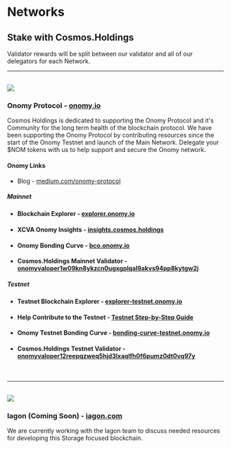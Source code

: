 # Networks

## Stake with Cosmos.Holdings
Validator rewards will be split between our validator and all of our delegators for each Network.

- - -

<br />

<img src="/images/onomy-logo-black.svg" class="network-logo" />

### Onomy Protocol - [onomy.io](https://onomy.io)
Cosmos Holdings is dedicated to supporting the Onomy Protocol and it's Community for the long term health of the blockchain protocol. We have been supporting the Onomy Protocol by contributing resources since the start of the Onomy Testnet and launch of the Main Network. Delegate your $NOM tokens with us to help support and secure the Onomy network.

#### Onomy Links
- Blog - [medium.com/onomy-protocol](https://medium.com/onomy-protocol)

##### Mainnet
- #### Blockchain Explorer - [explorer.onomy.io](https://explorer.onomy.io)

- #### XCVA Onomy Insights - [insights.cosmos.holdings](https://insights.cosmos.holdings)

- #### Onomy Bonding Curve - [bco.onomy.io](https://bco.onomy.io/)

- #### Cosmos.Holdings Mainnet Validator - [onomyvaloper1w09kn8ykzcn0ugxgplqal9akvs94pp8kytgw2j](https://explorer.onomy.io/validators/onomyvaloper1w09kn8ykzcn0ugxgplqal9akvs94pp8kytgw2j)


##### Testnet
- #### Testnet Blockchain Explorer - [explorer-testnet.onomy.io](https://explorer-testnet.onomy.io)

- #### Help Contribute to the Testnet - [Testnet Step-by-Step Guide](https://onomy.notion.site/onomy/The-Onomy-Testnet-A-Step-by-Step-Tutorial-00c2c8e3bc634252be8f89bbe0e16f07)

- #### Onomy Testnet Bonding Curve - [bonding-curve-testnet.onomy.io](https://bonding-curve-testnet.onomy.io)

- #### Cosmos.Holdings Testnet Validator - [onomyvaloper12reepqzweq5hjd3lxaqlfh0f6pumz0dt0vq97y](https://explorer-testnet.onomy.io/validators/onomyvaloper12reepqzweq5hjd3lxaqlfh0f6pumz0dt0vq97y)


<br />

- - -

<br />


<img src="/images/iagon-logo.svg" class="network-logo dark" />

### Iagon (Coming Soon) - [iagon.com](https://iagon.com)
We are currently working with the Iagon team to discuss needed resources for developing this Storage focused blockchain.